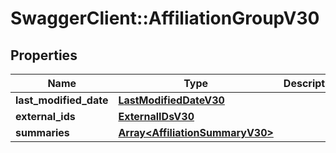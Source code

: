 # SwaggerClient::AffiliationGroupV30

## Properties
Name | Type | Description | Notes
------------ | ------------- | ------------- | -------------
**last_modified_date** | [**LastModifiedDateV30**](LastModifiedDateV30.md) |  | [optional] 
**external_ids** | [**ExternalIDsV30**](ExternalIDsV30.md) |  | [optional] 
**summaries** | [**Array&lt;AffiliationSummaryV30&gt;**](AffiliationSummaryV30.md) |  | [optional] 


